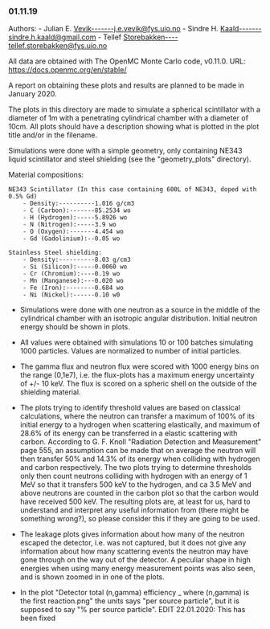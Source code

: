 ### 01.11.19 ###

Authors: 
	- Julian E. Vevik-------j.e.vevik@fys.uio.no
	- Sindre H. Kaald-------sindre.h.kaald@gmail.com
	- Tellef Storebakken----tellef.storebakken@fys.uio.no

All data are obtained with The OpenMC Monte Carlo code, v0.11.0. URL: https://docs.openmc.org/en/stable/	

A report on obtaining these plots and results are planned to be made in January 2020.

The plots in this directory are made to simulate a spherical scintillator with a diameter of 1m with a penetrating cylindrical chamber with a diameter of 10cm. All plots should have a description showing what is plotted in the plot title and/or in the filename.

Simulations were done with a simple geometry, only containing NE343 liquid scintillator and steel shielding (see the "geometry_plots" directory).

Material compositions:

	NE343 Scintillator (In this case containing 600L of NE343, doped with 0.5% Gd)
		- Density:----------1.016 g/cm3
		- C (Carbon):-------85.2534 wo
		- H (Hydrogen):-----5.8926 wo
		- N (Nitrogen):-----3.9 wo
		- O (Oxygen):-------4.454 wo
		- Gd (Gadolinium):--0.05 wo

	Stainless Steel shielding:
		- Density:----------8.03 g/cm3
		- Si (Silicon):-----0.0060 wo
		- Cr (Chromium):----0.19 wo
		- Mn (Manganese):---0.020 wo
		- Fe (Iron):--------0.684 wo
		- Ni (Nickel):------0.10 w0 


- Simulations were done with one neutron as a source in the middle of the cylindrical chamber with an isotropic angular distribution. Initial neutron energy should be shown in plots.

- All values were obtained with simulations 10 or 100 batches simulating 1000 particles. Values are normalized to number of initial particles.

- The gamma flux and neutron flux were scored with 1000 energy bins on the range (0,1e7), i.e. the flux-plots has a maximum energy uncertainty of +/- 10 keV. The flux is scored on a spheric shell on the outside of the shielding material.

- The plots trying to identify threshold values are based on classical calculations, where the neutron can transfer a maximum of 100% of its initial energy to a hydrogen when scattering elastically, and maximum of 28.6% of its energy can be transferred in a elastic scattering with carbon. According to G. F. Knoll "Radiation Detection and Measurement" page 555, an assumption can be made that on average the neutron will then transfer 50% and 14.3% of its energy when colliding with hydrogen and carbon respectively. The two plots trying to determine thresholds only then count neutrons colliding with hydrogen with an energy of 1 MeV so that it transfers 500 keV to the hydrogen, and ca 3.5 MeV and above neutrons are counted in the carbon plot so that the carbon would have received 500 keV. The resulting plots are, at least for us, hard to understand and interpret any useful information from (there might be something wrong?), so please consider this if they are going to be used.

- The leakage plots gives information about how many of the neutron escaped the detector, i.e. was not captured, but it does not give any information about how many scattering events the neutron may have gone through on the way out of the detector. A peculiar shape in high energies when using many energy measurement points was also seen, and is shown zoomed in in one of the plots.

- In the plot "Detector total (n,gamma) efficiency _ where (n,gamma) is the first reaction.png" the units says "per source particle", but it is supposed to say "% per source particle". EDIT 22.01.2020: This has been fixed

